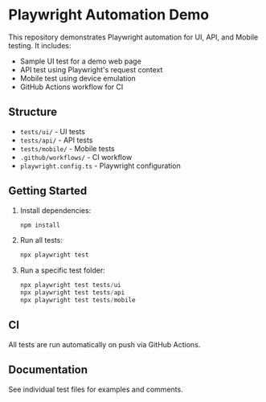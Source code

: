 # Playwright Automation Demo

This repository demonstrates Playwright automation for UI, API, and Mobile testing. It includes:

- Sample UI test for a demo web page
- API test using Playwright's request context
- Mobile test using device emulation
- GitHub Actions workflow for CI

## Structure

- `tests/ui/` - UI tests
- `tests/api/` - API tests
- `tests/mobile/` - Mobile tests
- `.github/workflows/` - CI workflow
- `playwright.config.ts` - Playwright configuration

## Getting Started

1. Install dependencies:
   ```powershell
   npm install
   ```
2. Run all tests:
   ```powershell
   npx playwright test
   ```
3. Run a specific test folder:
   ```powershell
   npx playwright test tests/ui
   npx playwright test tests/api
   npx playwright test tests/mobile
   ```

## CI

All tests are run automatically on push via GitHub Actions.

## Documentation

See individual test files for examples and comments.
